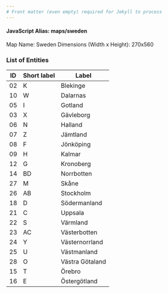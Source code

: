 ```yaml
---
# Front matter (even empty) required for Jekyll to process
---
```


#### JavaScript Alias: maps/sweden

Map Name: Sweden
Dimensions (Width x Height): 270x560





### List of Entities

ID | Short label | Label
---|---|---|
02|K|Blekinge
10|W|Dalarnas
05|I|Gotland
03|X|Gävleborg
06|N|Halland
07|Z|Jämtland
08|F|Jönköping
09|H|Kalmar
12|G|Kronoberg
14|BD|Norrbotten
27|M|Skåne
26|AB|Stockholm
18|D|Södermanland
21|C|Uppsala
22|S|Värmland
23|AC|Västerbotten
24|Y|Västernorrland
25|U|Västmanland
28|O|Västra Götaland
15|T|Örebro
16|E|Östergötland

